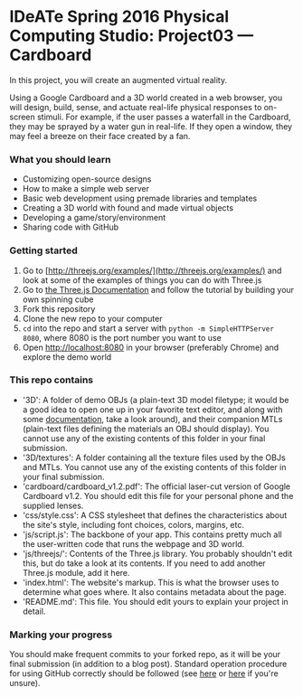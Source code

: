 # IDeATe Spring 2016 Physical Computing Studio: Project03 — Cardboard

In this project, you will create an augmented virtual reality. 

Using a Google Cardboard and a 3D world created in a web browser, you will design, build, sense, and actuate real-life physical responses to on-screen stimuli. For example, if the user passes a waterfall in the Cardboard, they may be sprayed by a water gun in real-life. If they open a window, they may feel a breeze on their face created by a fan.

### What you should learn
* Customizing open-source designs
* How to make a simple web server
* Basic web development using premade libraries and templates
* Creating a 3D world with found and made virtual objects
* Developing a game/story/environment
* Sharing code with GitHub

### Getting started
1. Go to [http://threejs.org/examples/](http://threejs.org/examples/) and look at some of the examples of things you can do with Three.js
1. Go to [the Three.js Documentation](http://threejs.org/docs/index.html#Manual/Introduction/Creating_a_scene) and follow the tutorial by building your own spinning cube
1. Fork this repository
1. Clone the new repo to your computer
1. `cd` into the repo and start a server with `python -m SimpleHTTPServer 8080`, where 8080 is the port number you want to use
1. Open [http://localhost:8080](http://localhost:8080) in your browser (preferably Chrome) and explore the demo world

### This repo contains
* '3D': A folder of demo OBJs (a plain-text 3D model filetype; it would be a good idea to open one up in your favorite text editor, and along with some [documentation](https://en.wikipedia.org/wiki/Wavefront_.obj_file), take a look around), and their companion MTLs (plain-text files defining the materials an OBJ should display). You cannot use any of the existing contents of this folder in your final submission.
* '3D/textures': A folder containing all the texture files used by the OBJs and MTLs. You cannot use any of the existing contents of this folder in your final submission.
* 'cardboard/cardboard_v1.2.pdf': The official laser-cut version of Google Cardboard v1.2. You should edit this file for your personal phone and the supplied lenses.
* 'css/style.css': A CSS stylesheet that defines the characteristics about the site's style, including font choices, colors, margins, etc.
* 'js/script.js': The backbone of your app. This contains pretty much all the user-written code that runs the webpage and 3D world.
* 'js/threejs/': Contents of the Three.js library. You probably shouldn't edit this, but do take a look at its contents. If you need to add another Three.js module, add it here.
* 'index.html': The website's markup. This is what the browser uses to determine what goes where. It also contains metadata about the page.
* 'README.md': This file. You should edit yours to explain your project in detail.

### Marking your progress
You should make frequent commits to your forked repo, as it will be your final submission (in addition to a blog post). Standard operation procedure for using GitHub correctly should be followed (see [here](https://guides.github.com/activities/hello-world/) or [here](https://try.github.io/levels/1/challenges/1) if you're unsure).
